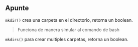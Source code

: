 ## Apunte

`mkdir()` crea una carpeta en el directorio, retorna un boolean.

> Funciona de manera simular al comando de bash

`mkdirs()` para crear multiples carpetas, retorna un boolean.
